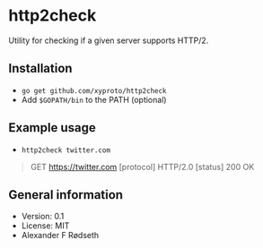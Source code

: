 # http2check

Utility for checking if a given server supports HTTP/2.

Installation
------------

* `go get github.com/xyproto/http2check`
* Add `$GOPATH/bin` to the PATH (optional)

Example usage
-------------

* `http2check twitter.com`
> GET https://twitter.com
> [protocol] HTTP/2.0
> [status] 200 OK

General information
-------------------

* Version: 0.1
* License: MIT
* Alexander F Rødseth

